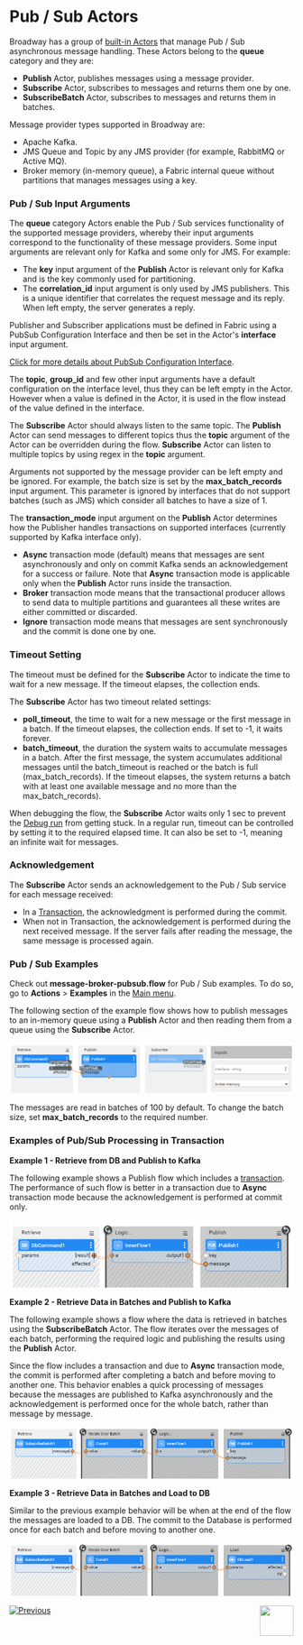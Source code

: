 # Pub / Sub Actors

Broadway has a group of [built-in Actors](../04_built_in_actor_types.md) that manage Pub / Sub asynchronous message handling. 
These Actors belong to the **queue** category and they are:

- **Publish** Actor, publishes messages using a message provider.
- **Subscribe** Actor, subscribes to messages and returns them one by one.
- **SubscribeBatch** Actor, subscribes to messages and returns them in batches. 

Message provider types supported in Broadway are:
* Apache Kafka.
* JMS Queue and Topic by any JMS provider (for example, RabbitMQ or Active MQ).
* Broker memory (in-memory queue), a Fabric internal queue without partitions that manages messages using a key.  

### Pub / Sub Input Arguments

The **queue** category Actors enable the Pub / Sub services functionality of the supported message providers, whereby their input arguments correspond to the functionality of these message providers. Some input arguments are relevant only for Kafka and some only for JMS. For example:
-  The **key** input argument of the **Publish** Actor is relevant only for Kafka and is the key commonly used for partitioning. 
-  The **correlation_id** input argument is only used by JMS publishers. This is a unique identifier that correlates the request message and its reply. When left empty, the server generates a reply. 

Publisher and Subscriber applications must be defined in Fabric using a PubSub Configuration Interface and then be set in the Actor's **interface** input argument. 

[Click for more details about PubSub Configuration Interface](/articles/24_non_DB_interfaces/02a_pubsub_config.md).

The **topic**, **group_id** and few other input arguments have a default configuration on the interface level, thus they can be left empty in the Actor. However when a value is defined in the Actor, it is used in the flow instead of the value defined in the interface. 

The **Subscribe** Actor should always listen to the same topic. The **Publish** Actor can send messages to different topics thus the **topic** argument of the Actor can be overridden during the flow.
**Subscribe** Actor can listen to multiple topics by using regex in the **topic** argument.

Arguments not supported by the message provider can be left empty and be ignored. For example, the batch size is set by the **max_batch_records** input argument. This parameter is ignored by interfaces that do not support batches (such as JMS) which consider all batches to have a size of 1.

The **transaction_mode** input argument on the **Publish** Actor determines how the Publisher handles transactions on supported interfaces (currently supported by Kafka interface only). 

* **Async** transaction mode (default) means that messages are sent asynchronously and only on commit Kafka sends an acknowledgement for a success or failure. Note that **Async** transaction mode is applicable only when the **Publish** Actor runs inside the transaction. 
* **Broker** transaction mode means that the transactional producer allows to send data to multiple partitions and guarantees all these writes are either committed or discarded.
* **Ignore** transaction mode means that messages are sent synchronously and the commit is done one by one.

### Timeout Setting

The timeout must be defined for the **Subscribe** Actor to indicate the time to wait for a new message. If the timeout elapses, the collection ends.

The **Subscribe** Actor has two timeout related settings:
* **poll_timeout**, the time to wait for a new message or the first message in a batch. If the timeout elapses, the collection ends. If set to -1, it waits forever.
* **batch_timeout**, the duration the system waits to accumulate messages in a batch. After the first message, the system accumulates additional messages until the batch_timeout is reached or the batch is full (max_batch_records). If the timeout elapses, the system returns a batch with at least one available message and no more than the max_batch_records).

When debugging the flow, the **Subscribe** Actor waits only 1 sec to prevent the [Debug run](../25_broadway_flow_window_run_and_debug_flow.md) from getting stuck.
In a regular run, timeout can be controlled by setting it to the required elapsed time. It can also be set to -1, meaning an infinite wait for messages.

### Acknowledgement

The **Subscribe** Actor sends an acknowledgement to the Pub / Sub service for each message received:
- In a [Transaction](../23_transactions.md), the acknowledgment is performed during the commit. 
- When not in Transaction, the acknowledgement is performed during the next received message. If the server fails after reading the message, the same message is processed again.  

### Pub / Sub Examples 

Check out **message-broker-pubsub.flow** for Pub / Sub examples. To do so, go to **Actions** > **Examples** in the [Main menu](../18_broadway_flow_window.md#main-menu).

The following section of the example flow shows how to publish messages to an in-memory queue using a **Publish** Actor and then reading them from a queue using the **Subscribe** Actor.

![image](../images/99_actors_04_1.PNG)

The messages are read in batches of 100 by default. To change the batch size, set **max_batch_records** to the required number.

### Examples of Pub/Sub Processing in Transaction

**Example 1 - Retrieve from DB and Publish to Kafka**

The following example shows a Publish flow which includes a [transaction](../23_transactions.md). The performance of such flow is better in a transaction due to **Async** transaction mode because the acknowledgement is performed at commit only.

![image](../images/99_actors_04_2.PNG)

**Example 2 - Retrieve Data in Batches and Publish to Kafka**

The following example shows a flow where the data is retrieved in batches using the **SubscribeBatch** Actor. The flow iterates over the messages of each batch, performing the required logic and publishing the results using the **Publish** Actor. 

Since the flow includes a transaction and due to **Async** transaction mode, the commit is performed after completing a batch and before moving to another one. This behavior enables a quick processing of messages because the messages are published to Kafka asynchronously and the acknowledgement is performed once for the whole batch, rather than message by message.

![](../images/99_actors_04_4.PNG)

**Example 3 - Retrieve Data in Batches and Load to DB**

Similar to the previous example behavior will be when at the end of the flow the messages are loaded to a DB. The commit to the Database is performed once for each batch and before moving to another one.

![image](../images/99_actors_04_3.PNG)






[![Previous](/articles/images/Previous.png)](03_parsers_actors.md)[<img align="right" width="60" height="54" src="/articles/images/Next.png">](05_db_actors.md)
